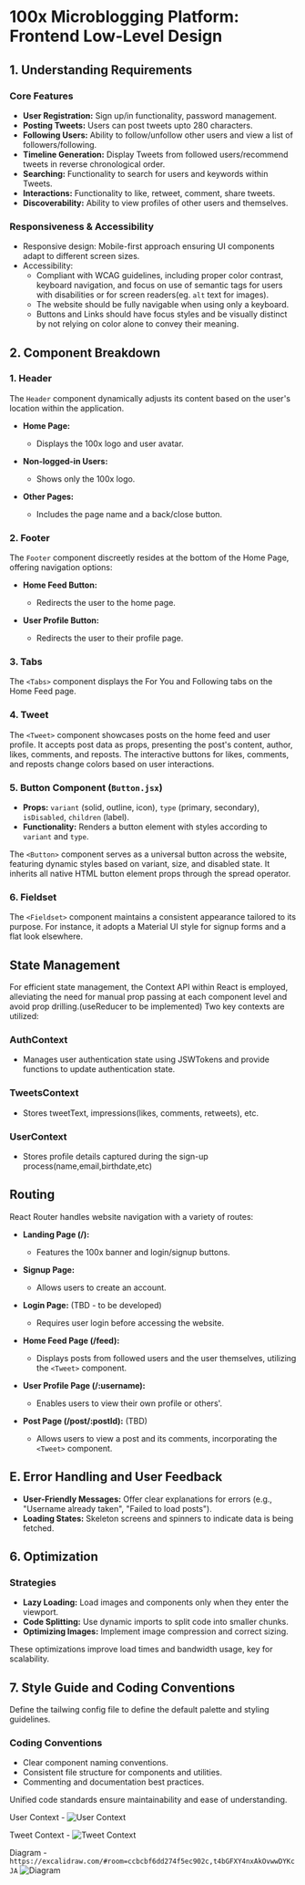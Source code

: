 # 100x Microblogging Platform: Frontend Low-Level Design

## 1. Understanding Requirements

### Core Features

- **User Registration:** Sign up/in functionality, password management.
- **Posting Tweets:** Users can post tweets upto 280 characters.
- **Following Users:** Ability to follow/unfollow other users and view a list of followers/following.
- **Timeline Generation:** Display Tweets from followed users/recommend tweets in reverse chronological order.
- **Searching:** Functionality to search for users and keywords within Tweets.
- **Interactions:** Functionality to like, retweet, comment, share tweets.
- **Discoverability:** Ability to view profiles of other users and themselves.

### Responsiveness & Accessibility

- Responsive design: Mobile-first approach ensuring UI components adapt to different screen sizes.
- Accessibility:
  - Compliant with WCAG guidelines, including proper color contrast, keyboard navigation, and focus on use of semantic tags for users with disabilities or for screen readers(eg. `alt` text for images).
  - The website should be fully navigable when using only a keyboard.
  - Buttons and Links should have focus styles and be visually distinct by not relying on color alone to convey their meaning.

## 2. Component Breakdown

### 1. Header

The `Header` component dynamically adjusts its content based on the user's location within the application.

- **Home Page:**

  - Displays the 100x logo and user avatar.

- **Non-logged-in Users:**

  - Shows only the 100x logo.

- **Other Pages:**
  - Includes the page name and a back/close button.

### 2. Footer

The `Footer` component discreetly resides at the bottom of the Home Page, offering navigation options:

- **Home Feed Button:**

  - Redirects the user to the home page.

- **User Profile Button:**
  - Redirects the user to their profile page.

### 3. Tabs

The `<Tabs>` component displays the For You and Following tabs on the Home Feed page.

### 4. Tweet

The `<Tweet>` component showcases posts on the home feed and user profile. It accepts post data as props, presenting the post's content, author, likes, comments, and reposts. The interactive buttons for likes, comments, and reposts change colors based on user interactions.

### 5. Button Component (`Button.jsx`)

- **Props:** `variant` (solid, outline, icon), `type` (primary, secondary), `isDisabled`, `children` (label).
- **Functionality:** Renders a button element with styles according to `variant` and `type`.

The `<Button>` component serves as a universal button across the website, featuring dynamic styles based on variant, size, and disabled state. It inherits all native HTML button element props through the spread operator.

### 6. Fieldset

The `<Fieldset>` component maintains a consistent appearance tailored to its purpose. For instance, it adopts a Material UI style for signup forms and a flat look elsewhere.

## State Management

For efficient state management, the Context API within React is employed, alleviating the need for manual prop passing at each component level and avoid prop drilling.(useReducer to be implemented)
Two key contexts are utilized:

### AuthContext

- Manages user authentication state using JSWTokens and provide functions to update authentication state.

### TweetsContext

- Stores tweetText, impressions(likes, comments, retweets), etc.

### UserContext

- Stores profile details captured during the sign-up process(name,email,birthdate,etc)

## Routing

React Router handles website navigation with a variety of routes:

- **Landing Page (/):**

  - Features the 100x banner and login/signup buttons.

- **Signup Page:**

  - Allows users to create an account.

- **Login Page:** (TBD - to be developed)

  - Requires user login before accessing the website.

- **Home Feed Page (/feed):**

  - Displays posts from followed users and the user themselves, utilizing the `<Tweet>` component.

- **User Profile Page (/:username):**

  - Enables users to view their own profile or others'.

- **Post Page (/post/:postId):** (TBD)
  - Allows users to view a post and its comments, incorporating the `<Tweet>` component.

## E. Error Handling and User Feedback

- **User-Friendly Messages:** Offer clear explanations for errors (e.g., "Username already taken", "Failed to load posts").
- **Loading States:** Skeleton screens and spinners to indicate data is being fetched.

## 6. Optimization

### Strategies

- **Lazy Loading:** Load images and components only when they enter the viewport.
- **Code Splitting:** Use dynamic imports to split code into smaller chunks.
- **Optimizing Images:** Implement image compression and correct sizing.

These optimizations improve load times and bandwidth usage, key for scalability.

## 7. Style Guide and Coding Conventions

Define the tailwing config file to define the default palette and styling guidelines.

### Coding Conventions

- Clear component naming conventions.
- Consistent file structure for components and utilities.
- Commenting and documentation best practices.

Unified code standards ensure maintainability and ease of understanding.

User Context - ![User Context](/public/image3.png)

Tweet Context - ![Tweet Context](/public/image2.png)

Diagram -` https://excalidraw.com/#room=ccbcbf6dd274f5ec902c,t4bGFXY4nxAkOvwwDYKcJA`
![Diagram](/public/image.png)
